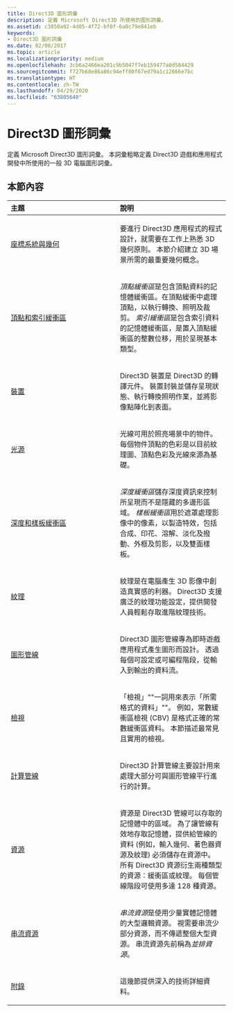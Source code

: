 ```yaml
---
title: Direct3D 圖形詞彙
description: 定義 Microsoft Direct3D 所使用的圖形詞彙。
ms.assetid: c3850a92-4d05-4f72-bf0f-6a0c79e841eb
keywords:
- Direct3D 圖形詞彙
ms.date: 02/08/2017
ms.topic: article
ms.localizationpriority: medium
ms.openlocfilehash: 3cb6a2466ea201c9b5047f7eb159477a0d584429
ms.sourcegitcommit: f727b68e86a86c94eff00f67ed79a1c12666e7bc
ms.translationtype: HT
ms.contentlocale: zh-TW
ms.lasthandoff: 04/29/2020
ms.locfileid: "63805640"
---
```

# <a name="direct3d-graphics-glossary"></a>Direct3D 圖形詞彙


定義 Microsoft Direct3D 圖形詞彙。 本詞彙粗略定義 Direct3D 遊戲和應用程式開發中所使用的一般 3D 電腦圖形詞彙。

## <a name="span-idin-this-sectionspanin-this-section"></a><span id="in-this-section"></span>本節內容


<table>
<colgroup>
<col width="50%" />
<col width="50%" />
</colgroup>
<thead>
<tr class="header">
<th align="left">主題</th>
<th align="left">說明</th>
</tr>
</thead>
<tbody>
<tr class="odd">
<td align="left"><p><a href="coordinate-systems-and-geometry.md">座標系統與幾何</a></p></td>
<td align="left"><p>要進行 Direct3D 應用程式的程式設計，就需要在工作上熟悉 3D 幾何原則。 本節介紹建立 3D 場景所需的最重要幾何概念。</p></td>
</tr>
<tr class="even">
<td align="left"><p><a href="vertex-and-index-buffers.md">頂點和索引緩衝區</a></p></td>
<td align="left"><p><em>頂點緩衝區</em>是包含頂點資料的記憶體緩衝區。在頂點緩衝中處理頂點，以執行轉換、照明及裁剪。 <em>索引緩衝區</em>是包含索引資料的記憶體緩衝區，是置入頂點緩衝區的整數位移，用於呈現基本類型。</p></td>
</tr>
<tr class="odd">
<td align="left"><p><a href="devices.md">裝置</a></p></td>
<td align="left"><p>Direct3D 裝置是 Direct3D 的轉譯元件。 裝置封裝並儲存呈現狀態、執行轉換照明作業，並將影像點陣化到表面。</p></td>
</tr>
<tr class="even">
<td align="left"><p><a href="lights-and-materials.md">光源</a></p></td>
<td align="left"><p>光線可用於照亮場景中的物件。 每個物件頂點的色彩是以目前紋理圖、頂點色彩及光線來源為基礎。</p></td>
</tr>
<tr class="odd">
<td align="left"><p><a href="depth-and-stencil-buffers.md">深度和樣板緩衝區</a></p></td>
<td align="left"><p><em>深度緩衝區</em>儲存深度資訊來控制所呈現而不是隱藏的多邊形區域。 <em>樣板緩衝區</em>用於遮罩處理影像中的像素，以製造特效，包括合成、印花、溶解、淡化及撥動、外框及剪影，以及雙面樣板。</p></td>
</tr>
<tr class="even">
<td align="left"><p><a href="textures.md">紋理</a></p></td>
<td align="left"><p>紋理是在電腦產生 3D 影像中創造真實感的利器。 Direct3D 支援廣泛的紋理功能設定，提供開發人員輕鬆存取進階紋理技術。</p></td>
</tr>
<tr class="odd">
<td align="left"><p><a href="graphics-pipeline.md">圖形管線</a></p></td>
<td align="left"><p>Direct3D 圖形管線專為即時遊戲應用程式產生圖形而設計。 透過每個可設定或可編程階段，從輸入到輸出的資料流。</p></td>
</tr>
<tr class="even">
<td align="left"><p><a href="views.md">檢視</a></p></td>
<td align="left"><p>「檢視」&quot;&quot;一詞用來表示「所需格式的資料」&quot;&quot;。 例如，常數緩衝區檢視 (CBV) 是格式正確的常數緩衝區資料。 本節描述最常見且實用的檢視。</p></td>
</tr>
<tr class="odd">
<td align="left"><p><a href="compute-pipeline.md">計算管線</a></p></td>
<td align="left"><p>Direct3D 計算管線主要設計用來處理大部分可與圖形管線平行進行的計算。</p></td>
</tr>
<tr class="even">
<td align="left"><p><a href="resources.md">資源</a></p></td>
<td align="left"><p>資源是 Direct3D 管線可以存取的記憶體中的區域。 為了讓管線有效地存取記憶體，提供給管線的資料 (例如，輸入幾何、著色器資源及紋理) 必須儲存在資源中。 所有 Direct3D 資源衍生兩種類型的資源︰緩衝區或紋理。 每個管線階段可使用多達 128 種資源。</p></td>
</tr>
<tr class="odd">
<td align="left"><p><a href="streaming-resources.md">串流資源</a></p></td>
<td align="left"><p><em>串流資源</em>是使用少量實體記憶體的大型邏輯資源。 視需要串流少部分資源，而不傳遞整個大型資源。 串流資源先前稱為<em>並排資源</em>。</p></td>
</tr>
<tr class="even">
<td align="left"><p><a href="appendix.md">附錄</a></p></td>
<td align="left"><p>這幾節提供深入的技術詳細資料。</p></td>
</tr>
</tbody>
</table>

 

 

 

